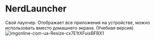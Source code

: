 # NerdLauncher
Свой лаунчер. Отображает все приложения на устройстве, можно использовать вместо домашнего экрана. (Учебная версия)
![imgonline-com-ua-Resize-cx7E1tXFuixBFBX1](https://user-images.githubusercontent.com/95954920/152298443-007c3e3e-3c1f-4455-b50f-789f52d1ba83.jpg)
